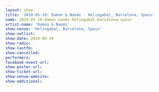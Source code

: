 ```yaml
---
layout: show
title: '2010-05-10: Damon & Naomi - Heliogabal, Barcelona, Spain'
name: 2010-05-10-damon-naomi-heliogabal-barcelona-spain
artist-name: 'Damon & Naomi'
show-venue: 'Heliogabal, Barcelona, Spain'
show-setlist: 
show-date: 2010-05-10
show-radio: 
show-lastfm: 
show-cancelled: 
performers: 
facebook-event-url: 
show-poster-url: 
show-ticket-url: 
show-venue-website: 
show-additional: 
---
```


